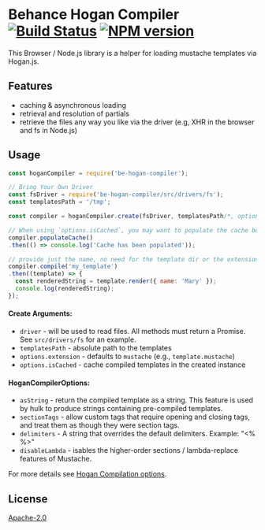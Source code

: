 # Behance Hogan Compiler [![Build Status](https://img.shields.io/travis/behance/be-hogan-compiler.svg)](http://travis-ci.org/behance/be-hogan-compiler) [![NPM version](https://img.shields.io/npm/v/be-hogan-compiler.svg)](https://www.npmjs.com/package/be-hogan-compiler)

This Browser / Node.js library is a helper for loading mustache templates via Hogan.js.


## Features

  - caching & asynchronous loading
  - retrieval and resolution of partials
  - retrieve the files any way you like via the driver (e.g, XHR in the browser and fs in Node.js)


## Usage

```js
const hoganCompiler = require('be-hogan-compiler');

// Bring Your Own Driver
const fsDriver = require('be-hogan-compiler/src/drivers/fs');
const templatesPath = '/tmp';

const compiler = hoganCompiler.create(fsDriver, templatesPath/*, options */);

// When using `options.isCached`, you may want to populate the cache before making `.compile()` calls
compiler.populateCache()
.then(() => console.log('Cache has been populated'));

// provide just the name, no need for the template dir or the extension
compiler.compile('my_template')
.then((template) => {
  const renderedString = template.render({ name: 'Mary' });
  console.log(renderedString);
});

```


#### Create Arguments:

  - `driver` - will be used to read files. All methods must return a Promise. See `src/drivers/fs` for an example.
  - `templatesPath` - absolute path to the templates
  - `options.extension` - defaults to `mustache` (e.g., `template.mustache`)
  - `options.isCached` - cache compiled templates in the created instance

#### HoganCompilerOptions:

  - `asString` - return the compiled template as a string. This feature is used by hulk to produce strings containing pre-compiled templates.
  - `sectionTags` - allow custom tags that require opening and closing tags, and treat them as though they were section tags.
  - `delimiters` - A string that overrides the default delimiters. Example: "<% %>"
  - `disableLambda` - isables the higher-order sections / lambda-replace features of Mustache.

For more details see [Hogan Compilation options](https://github.com/twitter/hogan.js#compilation-options).



## License

[Apache-2.0](/LICENSE)
